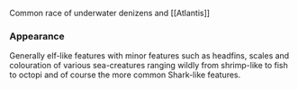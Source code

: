 Common race of underwater denizens and [[Atlantis]]

### **Appearance**
Generally elf-like features with minor features such as headfins, scales and colouration of various sea-creatures ranging wildly from shrimp-like to fish to octopi and of course the more common Shark-like features.